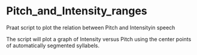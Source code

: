 # Pitch_and_Intensity_ranges
Praat script to plot the relation between Pitch and Intensityin speech

The script will plot a graph of Intensity versus Pitch using the 
center points of automatically segmented syllabels.
